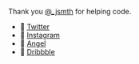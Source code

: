 Thank you [@_jsmth](https://twitter.com/_jsmth) for helping code.

- 💬 [Twitter](http://twitter.com/_bgian)
- 📸 [Instagram](https://www.instagram.com/_bgian/)
- 📝 [Angel](https://angel.co/bgian)
- 👀 [Dribbble](https://dribbble.com/bobby)
